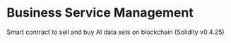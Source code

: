 # Business Service Management
Smart contract to sell and buy AI data sets on blockchain (Solidity v0.4.25)
